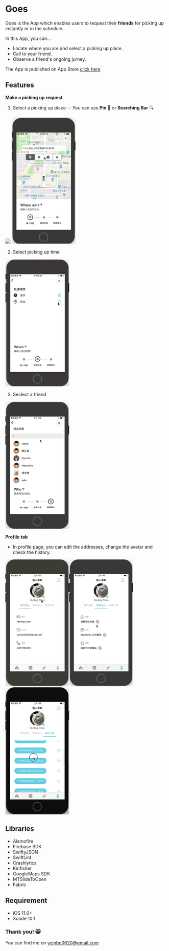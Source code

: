 # Goes

<!-- Put the link to this slide here so people can follow -->
Goes is the App which enables users to request their **friends** for picking up instantly or in the schedule.

In this App, you can...

- Locate where you are and select a picking up place.
- Call to your friend. 
- Observe a friend's ongoing jurney.

The App is published on App Store [click here](https://itunes.apple.com/tw/app/goes/id1461737679?mt=8)


## Features

**Make a picking up request**
1. Select a picking up place
-- You can use **Pin** :round_pushpin: or **Searching Bar** :mag:

<img src="https://github.com/YentingChen/GoesApp/blob/develope/Gif/pin:map.gif" width="200">    <img src="https://github.com/YentingChen/GoesApp/blob/develope/Gif/search:map.gif" width="200">

2. Select picking up time

<img src="https://github.com/YentingChen/GoesApp/blob/develope/Gif/select_time.gif" width="200">



3. Seclect a friend

<img src="https://github.com/YentingChen/GoesApp/blob/develope/Gif/select_friend.gif" width="200">


**Profile tab**  

- In profile page, you can edit the addresses, change the avatar and check the history.

<img src="https://github.com/YentingChen/GoesApp/blob/develope/Gif/profile:avatar.gif" width="200"><img src="https://github.com/YentingChen/GoesApp/blob/develope/Gif/profile_address.gif" width="200"><img src="https://github.com/YentingChen/GoesApp/blob/develope/Gif/Profile_history.gif" width="200">


## Libraries
- Alamofire
- Firebase SDK
- SwiftyJSON
- SwiftLint
- Crashlytics
- Kinfisher
- GoogleMaps SDK
- MTSlideToOpen
- Fabric

## Requirement
- iOS 11.0+
- Xcode 10.1


### Thank you!  :smile_cat: 

You can find me on yeinbo0620@gmail.com
